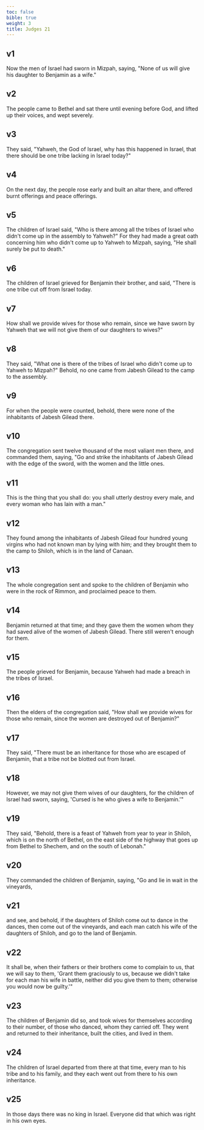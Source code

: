 ```yaml
---
toc: false
bible: true
weight: 3
title: Judges 21
---
```




## v1 
Now the men of Israel had sworn in Mizpah, saying, "None of us will give his daughter to Benjamin as a wife." 

## v2 
The people came to Bethel and sat there until evening before God, and lifted up their voices, and wept severely. 

## v3 
They said, "Yahweh, the God of Israel, why has this happened in Israel, that there should be one tribe lacking in Israel today?" 

## v4 
On the next day, the people rose early and built an altar there, and offered burnt offerings and peace offerings. 

## v5 
The children of Israel said, "Who is there among all the tribes of Israel who didn't come up in the assembly to Yahweh?" For they had made a great oath concerning him who didn't come up to Yahweh to Mizpah, saying, "He shall surely be put to death." 

## v6 
The children of Israel grieved for Benjamin their brother, and said, "There is one tribe cut off from Israel today. 

## v7 
How shall we provide wives for those who remain, since we have sworn by Yahweh that we will not give them of our daughters to wives?" 

## v8 
They said, "What one is there of the tribes of Israel who didn't come up to Yahweh to Mizpah?" Behold, no one came from Jabesh Gilead to the camp to the assembly. 

## v9 
For when the people were counted, behold, there were none of the inhabitants of Jabesh Gilead there. 

## v10 
The congregation sent twelve thousand of the most valiant men there, and commanded them, saying, "Go and strike the inhabitants of Jabesh Gilead with the edge of the sword, with the women and the little ones. 

## v11 
This is the thing that you shall do: you shall utterly destroy every male, and every woman who has lain with a man." 

## v12 
They found among the inhabitants of Jabesh Gilead four hundred young virgins who had not known man by lying with him; and they brought them to the camp to Shiloh, which is in the land of Canaan. 

## v13 
The whole congregation sent and spoke to the children of Benjamin who were in the rock of Rimmon, and proclaimed peace to them. 

## v14 
Benjamin returned at that time; and they gave them the women whom they had saved alive of the women of Jabesh Gilead. There still weren't enough for them. 

## v15 
The people grieved for Benjamin, because Yahweh had made a breach in the tribes of Israel. 

## v16 
Then the elders of the congregation said, "How shall we provide wives for those who remain, since the women are destroyed out of Benjamin?" 

## v17 
They said, "There must be an inheritance for those who are escaped of Benjamin, that a tribe not be blotted out from Israel. 

## v18 
However, we may not give them wives of our daughters, for the children of Israel had sworn, saying, 'Cursed is he who gives a wife to Benjamin.'" 

## v19 
They said, "Behold, there is a feast of Yahweh from year to year in Shiloh, which is on the north of Bethel, on the east side of the highway that goes up from Bethel to Shechem, and on the south of Lebonah." 

## v20 
They commanded the children of Benjamin, saying, "Go and lie in wait in the vineyards, 

## v21 
and see, and behold, if the daughters of Shiloh come out to dance in the dances, then come out of the vineyards, and each man catch his wife of the daughters of Shiloh, and go to the land of Benjamin. 

## v22 
It shall be, when their fathers or their brothers come to complain to us, that we will say to them, 'Grant them graciously to us, because we didn't take for each man his wife in battle, neither did you give them to them; otherwise you would now be guilty.'" 

## v23 
The children of Benjamin did so, and took wives for themselves according to their number, of those who danced, whom they carried off. They went and returned to their inheritance, built the cities, and lived in them. 

## v24 
The children of Israel departed from there at that time, every man to his tribe and to his family, and they each went out from there to his own inheritance. 

## v25 
In those days there was no king in Israel. Everyone did that which was right in his own eyes.
